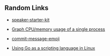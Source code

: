 
## Random Links

* [speaker-starter-kit](https://github.com/coryhouse/speaker-starter-kit/blob/master/README.md)
* [Graph CPU/memory usage of a single process](https://unix.stackexchange.com/questions/554/how-to-monitor-cpu-memory-usage-of-a-single-process)
* [commit-message-emoji](https://github.com/dannyfritz/commit-message-emoji/blob/master/README.md)

* [Using Go as a scripting language in Linux](https://blog.cloudflare.com/using-go-as-a-scripting-language-in-linux/)
<!--stackedit_data:
eyJoaXN0b3J5IjpbLTEwNTcwOTg1NTQsMTkwNjU5MjgxMV19
-->